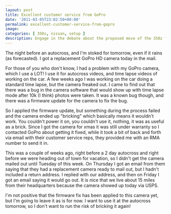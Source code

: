 ```yaml
---
layout: post
title: Excellent customer service from GoPro
date: '2011-03-05T23:02:50+00:00'
permalink: excellent-customer-service-from-gopro
image:
categories: [ 350z, nissan, setup ]
description: Engage in the debate about the proposed move of the 350z from BSP to ESP in SCCA Autocross classing. Discover the pros and cons discussed on the SCCAF...
---
```



The night before an autocross, and I'm stoked for tomorrow, even if it rains (as forecasted). I got a replacement GoPro HD camera today in the mail.

For those of you who don't know, I had a problem with my GoPro camera, which I use a LOT! I use it for autocross videos, and time lapse videos of working on the car. A few weeks ago I was working on the car doing a standard time lapse, but the camera freaked out. I came to find out that there was a bug in the camera software that would show up with time lapse mode after 10k (I think) photos were taken. It was a known bug though, and there was a firmware update for the camera to fix the bug.

So I applied the firmware update, but something during the process failed and the camera ended up "bricking" which basically means it wouldn't work. You couldn't power it on, you couldn't use it, nothing, it was as useful as a brick. Since I got the camera for xmas it was still under warranty so I contacted GoPro about getting it fixed, while it took a bit of back and forth via email with their customer service reps, they provided me with an RMA number to send it in.

This was a couple of weeks ago, right before a 2 day autocross and right before we were heading out of town for vacation, so I didn't get the camera mailed out until Tuesday of this week. On Thursday I got an email from them saying that they had a replacement camera ready to mail out, but I hadn't included a return address. I replied with our address, and then on Friday I got an email saying it would go out. It is nice that we live about 15 miles from their headquarters because the camera showed up today via USPS.

I'm not positive that the firmware fix has been applied to this camera yet, but I'm going to leave it as is for now. I want to use it at the autocross tomorrow, so I don't want to run the risk of bricking it again!

